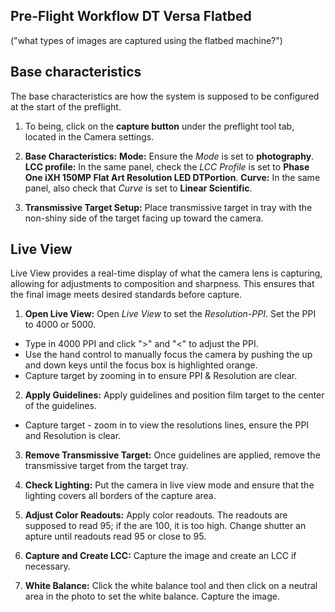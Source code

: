 ## Pre-Flight Workflow DT Versa Flatbed 
("what types of images are captured using the flatbed machine?")

## Base characteristics
The base characteristics are how the system is supposed to be configured at the start of the preflight.

1. To being, click on the **capture button** under the preflight tool tab, located in the Camera settings.
2. **Base Characteristics:**
**Mode:** Ensure the *Mode* is set to **photography**.
**LCC profile:** In the same panel, check the *LCC Profile* is set to **Phase One iXH 150MP Flat Art Resolution LED DTPortion**.
**Curve:** In the same panel, also check that *Curve* is set to **Linear Scientific**.

3. **Transmissive Target Setup:** Place transmissive target in tray with the non-shiny side of the target facing up toward the camera. 

## Live View 
Live View provides a real-time display of what the camera lens is capturing, allowing for adjustments to composition and sharpness. This ensures that the final image meets desired standards before capture.

1. **Open Live View:** Open *Live View* to set the *Resolution-PPI*. Set the PPI to 4000 or 5000. 
- Type in 4000 PPI and click ">" and "<" to adjust the PPI.
- Use the hand control to manually focus the camera by pushing the up and down keys until the focus box is highlighted orange.
- Capture target by zooming in to ensure PPI & Resolution are clear.

2. **Apply Guidelines:** Apply guidelines and position film target to the center of the guidelines.
- Capture target -  zoom in to view the resolutions lines, ensure the PPI and Resolution is clear.

3. **Remove Transmissive Target:** Once guidelines are applied, remove the transmissive target from the target tray.

4. **Check Lighting:** Put the camera in live view mode and ensure that the lighting covers all borders of the capture area.

5. **Adjust Color Readouts:** Apply color readouts. The readouts are supposed to read 95; if the are 100, it is too high. Change shutter an apture until readouts read 95 or close to 95.

6. **Capture and Create LCC:** Capture the image and create an LCC if necessary.

7. **White Balance:** Click the white balance tool and then click on a neutral area in the photo to set the white balance. Capture the image. 
